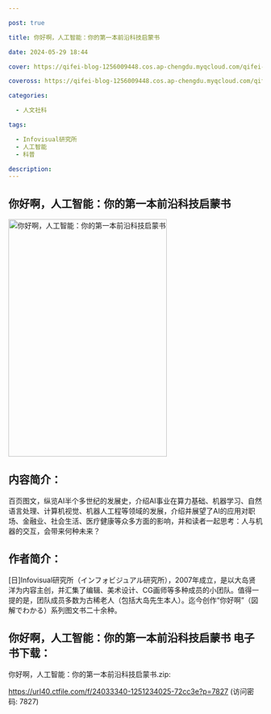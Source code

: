 ```yaml
---

post: true

title: 你好啊，人工智能：你的第一本前沿科技启蒙书

date: 2024-05-29 18:44

cover: https://qifei-blog-1256009448.cos.ap-chengdu.myqcloud.com/qifei-blog/652fcb92c458853aef7713eb.jpg

coveross: https://qifei-blog-1256009448.cos.ap-chengdu.myqcloud.com/qifei-blog/652fcb92c458853aef7713eb.jpg

categories:

  - 人文社科

tags:

  - Infovisual研究所
  - 人工智能
  - 科普

description:
---
```


## 你好啊，人工智能：你的第一本前沿科技启蒙书
<img alt="你好啊，人工智能：你的第一本前沿科技启蒙书 " class="aligncenter loaded" data-was-processed="true" decoding="async" fetchpriority="high" height="471" src="https://qifei-blog-1256009448.cos.ap-chengdu.myqcloud.com/qifei-blog/652fcb92c458853aef7713eb.jpg " style="cursor: zoom-in;" width="314"/>

## 内容简介：

百页图文，纵览AI半个多世纪的发展史，介绍AI事业在算力基础、机器学习、自然语言处理、计算机视觉、机器人工程等领域的发展，介绍并展望了AI的应用对职场、金融业、社会生活、医疗健康等众多方面的影响，并和读者一起思考：人与机器的交互，会带来何种未来？

## 作者简介：

[日]Infovisual研究所（インフォビジュアル研究所），2007年成立，是以大岛贤洋为内容主创，并汇集了编辑、美术设计、CG画师等多种成员的小团队。值得一提的是，团队成员多数为古稀老人（包括大岛先生本人）。迄今创作“你好啊”（図解でわかる）系列图文书二十余种。

## 你好啊，人工智能：你的第一本前沿科技启蒙书 电子书下载：

你好啊，人工智能：你的第一本前沿科技启蒙书.zip: 

https://url40.ctfile.com/f/24033340-1251234025-72cc3e?p=7827 (访问密码: 7827)
